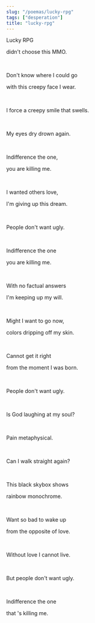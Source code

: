 ```yaml
---
slug: "/poemas/lucky-rpg"
tags: ["desperation"]
title: "lucky-rpg"
---
```

Lucky RPG

didn't choose this MMO.

&nbsp;

Don't know where I could go

with this creepy face I wear.

&nbsp;

I force a creepy smile that swells.

&nbsp;

My eyes dry drown again.

&nbsp;

Indifference the one,

you are killing me.

&nbsp;

I wanted others love,

I'm giving up this dream.

&nbsp;

People don't want ugly.

&nbsp;

Indifference the one

you are killing me.

&nbsp;

With no factual answers

I'm keeping up my will.

&nbsp;

Might I want to go now,

colors dripping off my skin.

&nbsp;

Cannot get it right 

from the moment I was born.

&nbsp;

People don't want ugly.

&nbsp;

Is God laughing at my soul?

&nbsp;

Pain metaphysical.

&nbsp;

Can I walk straight again?

&nbsp;

This black skybox shows

rainbow monochrome.

&nbsp;

Want so bad to wake up 

from the opposite of love.

&nbsp;

Without love I cannot live.

&nbsp;

But people don't want ugly.

&nbsp;

Indifference the one

that 's killing me.